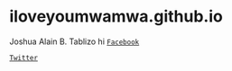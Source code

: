 # iloveyoumwamwa.github.io
Joshua Alain B. Tablizo
hi
[`Facebook`](https://facebook.com/)

[`Twitter`](https://twitter.com/)
